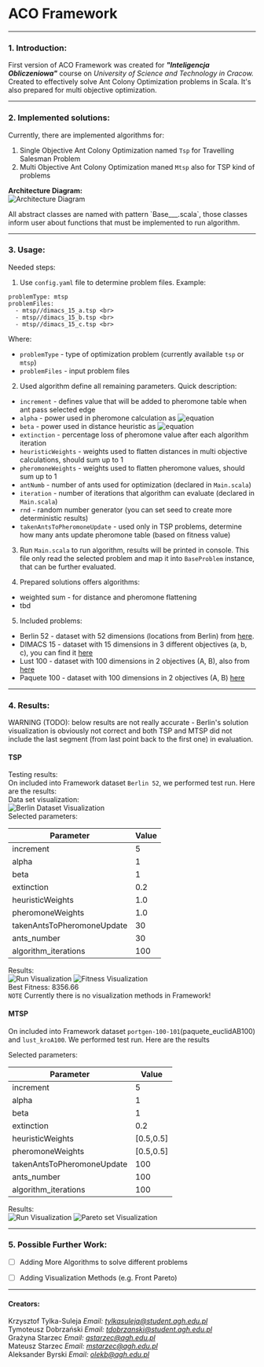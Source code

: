 # ACO Framework

---

### 1. Introduction:


First version of ACO Framework was created for <b><i>"Inteligencja Obliczeniowa"</i></b> course on 
<i>University of Science and Technology in Cracow.</i>  
Created to effectively solve Ant Colony Optimization problems in Scala. 
It's also prepared for multi objective optimization.

---

### 2. Implemented solutions:

Currently, there are implemented algorithms for:
1. Single Objective Ant Colony Optimization named `Tsp` for Travelling Salesman Problem
2. Multi Objective Ant Colony Optimization maned `Mtsp` also for TSP kind of problems

<b> Architecture Diagram: </b><br>
![Architecture Diagram](/architecture.png)

<p>All abstract classes are named with pattern `Base___.scala`, those classes inform user
about functions that must be implemented to run algorithm.</p>

---

### 3. Usage:

Needed steps:
1. Use `config.yaml` file to determine problem files. Example:  

```
problemType: mtsp
problemFiles:
  - mtsp//dimacs_15_a.tsp <br>
  - mtsp//dimacs_15_b.tsp <br>
  - mtsp//dimacs_15_c.tsp <br>
```

Where:  
- `problemType` - type of optimization problem (currently available `tsp` or `mtsp`)
- `problemFiles` - input problem files

2. Used algorithm define all remaining parameters. Quick description:
- `increment` - defines value that will be added to pheromone table when ant pass selected edge
- `alpha` - power used in pheromone calculation as ![equation](https://latex.codecogs.com/svg.image?pheromone^{alpha})
- `beta` - power used in distance heuristic as ![equation](https://latex.codecogs.com/svg.image?%5Cfrac%7B1%7D%7Bdistance%5E%7Bbeta%7D%7D)
- `extinction` - percentage loss of pheromone value after each algorithm iteration
- `heuristicWeights` - weights used to flatten distances in multi objective calculations, should sum up to 1
- `pheromoneWeights` - weights used to flatten pheromone values, should sum up to 1
- `antNumb` - number of ants used for optimization (declared in `Main.scala`)
- `iteration` - number of iterations that algorithm can evaluate (declared in `Main.scala`)
- `rnd` - random number generator (you can set seed to create more deterministic results)
- `takenAntsToPheromoneUpdate` - used only in TSP problems, determine how many ants update
pheromone table (based on fitness value)

3. Run `Main.scala` to run algorithm, results will be printed in console.
This file only read the selected problem and map it into `BaseProblem` instance, 
that can be further evaluated.  

4. Prepared solutions offers algorithms:
- weighted sum - for distance and pheromone flattening
- tbd

5. Included problems:
- Berlin 52 - dataset with 52 dimensions (locations from Berlin) from 
[here](http://elib.zib.de/pub/mp-testdata/tsp/tsplib/tsp/berlin52.tsp).
- DIMACS 15 - dataset with 15 dimensions in 3 different objectives (a, b, c), you can find it 
[here](https://sites.google.com/site/kflorios/motsp)
- Lust 100 - dataset with 100 dimensions in 2 objectives (A, B), also from
[here](https://sites.google.com/site/kflorios/motsp)
- Paquete 100 - dataset with 100 dimensions in 2 objectives (A, B) [here](https://sites.google.com/site/kflorios/motsp)

---

### 4. Results:

WARNING (TODO): below results are not really accurate - Berlin's solution visualization is obviously not correct and 
both TSP and MTSP did not include the last segment (from last point back to the first one) in evaluation.

#### TSP
Testing results:  
On included into Framework dataset `Berlin 52`, we performed test run. Here are the results:  
Data set visualization:  
![Berlin Dataset Visualization](res/Berlin.png?style=centerme)  
Selected parameters:  

| Parameter | Value |
| ----------- | ----------- |
| increment | 5 |
| alpha | 1 |
| beta | 1 |
| extinction | 0.2 |
| heuristicWeights | 1.0 |
| pheromoneWeights | 1.0 |
| takenAntsToPheromoneUpdate | 30 |
| ants_number | 30 |
| algorithm_iterations | 100 |

Results:  
![Run Visualization](res/Berlin1.png)
![Fitness Visualization](res/Run1.png)  
Best Fitness: 8356.66  
`NOTE` Currently there is no visualization methods in Framework!
#### MTSP
On included into Framework dataset `portgen-100-101`(paquete_euclidAB100) and `lust_kroA100`. We performed test run. Here are the results

Selected parameters:  

| Parameter | Value |
| ----------- | ----------- |
| increment | 5 |
| alpha | 1 |
| beta | 1 |
| extinction | 0.2 |
| heuristicWeights | [0.5,0.5] |
| pheromoneWeights | [0.5,0.5] |
| takenAntsToPheromoneUpdate | 100 |
| ants_number | 100 |
| algorithm_iterations | 100 |

Results:  
![Run Visualization](res/Moaco_optimization_rate.png)
![Pareto set Visualization](res/Moaco_pareto_front.png) 



---

### 5. Possible Further Work:

- [ ] Adding More Algorithms to solve different problems
- [ ] Adding Visualization Methods (e.g. Front Pareto)


---

#### Creators:

Krzysztof Tylka-Suleja <i> Email: tylkasuleja@student.agh.edu.pl </i><br>
Tymoteusz Dobrzański <i> Email: tdobrzanski@student.agh.edu.pl </i><br>
Grażyna Starzec <i> Email: gstarzec@agh.edu.pl </i><br>
Mateusz Starzec <i> Email: mstarzec@agh.edu.pl </i><br>
Aleksander Byrski <i> Email: olekb@agh.edu.pl </i> <br>

